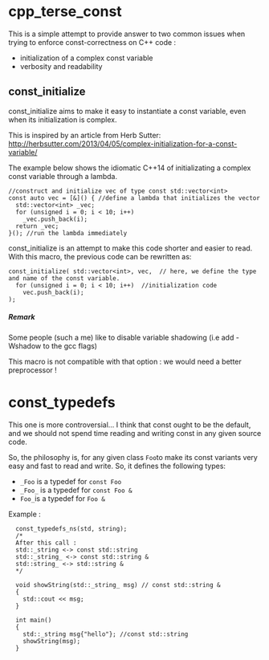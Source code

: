 # cpp_terse_const 
This is a simple attempt to provide answer to two common issues when trying to enforce const-correctness on C++ code :
- initialization of a complex const variable
- verbosity and readability


## const_initialize 
const_initialize aims to make it easy to instantiate a const variable, even when its initialization is complex.

This is inspired by an article from Herb Sutter: 
http://herbsutter.com/2013/04/05/complex-initialization-for-a-const-variable/

The example below shows the idiomatic C++14 of initializating a complex const variable through a lambda. 

```
//construct and initialize vec of type const std::vector<int>
const auto vec = [&]() { //define a lambda that initializes the vector
  std::vector<int> _vec;
  for (unsigned i = 0; i < 10; i++)  
    _vec.push_back(i);  
  return _vec;
}(); //run the lambda immediately
```


const_initialize is an attempt to make this code shorter and easier to read. 
With this macro, the previous code can be rewritten as:
```
const_initialize( std::vector<int>, vec,  // here, we define the type and name of the const variable.
  for (unsigned i = 0; i < 10; i++)  //initialization code
    vec.push_back(i);
);  
```

##### Remark
Some people (such a me) like to disable variable shadowing (i.e add -Wshadow to the gcc flags)

This macro is not compatible with that option : we would need a better preprocessor !


# const_typedefs

This one is more controversial...
I think that const ought to be the default, and we should not spend time reading and writing const in any given source code.

So, the philosophy is, for any given class `Foo`to make its const variants very easy and fast to read and write.
So, it defines the following types:
  * `_Foo` is a typedef for `const Foo`
  * `_Foo_` is a typedef for `const Foo &`
  * `Foo_`is a typedef for `Foo &`

Example : 
```
  const_typedefs_ns(std, string);
  /*
  After this call :
  std::_string <-> const std::string
  std::_string_ <-> const std::string &
  std::string_ <-> std::string &
  */
   
  void showString(std::_string_ msg) // const std::string &
  {
    std::cout << msg;
  }

  int main()
  {
    std::_string msg{"hello"}; //const std::string
    showString(msg);
  }
```




